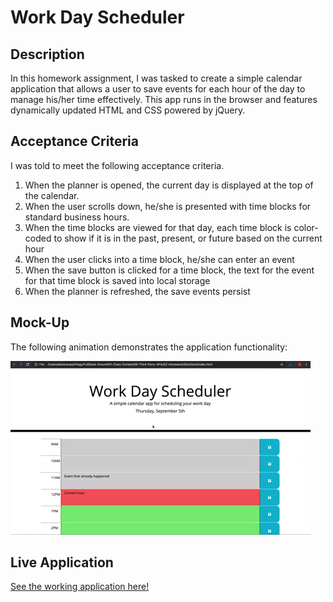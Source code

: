 # Work Day Scheduler

## Description

In this homework assignment, I was tasked to create a simple calendar application that allows a user to save events for each hour of the day to manage his/her time effectively. This app runs in the browser and features dynamically updated HTML and CSS powered by jQuery.

## Acceptance Criteria

I was told to meet the following acceptance criteria.


1. When the planner is opened, the current day is displayed at the top of the calendar.
1. When the user scrolls down, he/she is presented with time blocks for standard business hours.
1. When the time blocks are viewed for that day, each time block is color-coded to show if it is
in the past, present, or future based on the current hour
1. When the user clicks into a time block, he/she can enter an event
1. When the save button is clicked for a time block, the text for the event for that time block is
saved into local storage
1. When the planner is refreshed, the save events persist


## Mock-Up

The following animation demonstrates the application functionality:

![day planner demo](./Assets/05-third-party-apis-homework-demo.gif)


## Live Application

[See the working application here!](https://brienbarr.github.io/Work-Day-Scheduler/)
